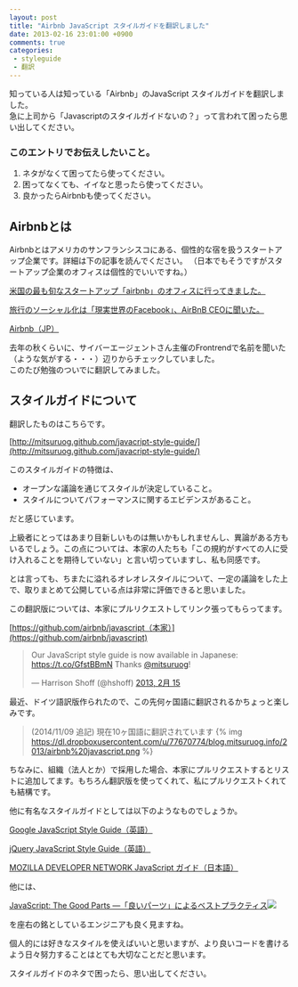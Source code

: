 ```yaml
---
layout: post
title: "Airbnb JavaScript スタイルガイドを翻訳しました"
date: 2013-02-16 23:01:00 +0900
comments: true
categories: 
 - styleguide
 - 翻訳
---
```


知っている人は知っている「Airbnb」のJavaScript スタイルガイドを翻訳しました。  
急に上司から「Javascriptのスタイルガイドないの？」って言われて困ったら思い出してください。

<!-- more -->

### このエントリでお伝えしたいこと。

1.  ネタがなくて困ってたら使ってください。
2.  困ってなくても、イイなと思ったら使ってください。
3.  良かったらAirbnbも使ってください。

## Airbnbとは

Airbnbとはアメリカのサンフランシスコにある、個性的な宿を扱うスタートアップ企業です。詳細は下の記事を読んでください。
（日本でもそうですがスタートアップ企業のオフィスは個性的でいいですね。）

[米国の最も旬なスタートアップ「airbnb」のオフィスに行ってきました。](http://blogos.com/article/39756/)

[旅行のソーシャル化は「現実世界のFacebook」、AirBnB CEOに聞いた。](http://www.atmarkit.co.jp/ait/articles/1211/30/news123.html)

[Airbnb（JP）](https://www.airbnb.jp/)

去年の秋くらいに、サイバーエージェントさん主催のFrontrendで名前を聞いた（ような気がする・・・）辺りからチェックしていました。  
このたび勉強のついでに翻訳してみました。

## スタイルガイドについて

翻訳したものはこちらです。

[http://mitsuruog.github.com/javacript-style-guide/](http://mitsuruog.github.com/javacript-style-guide/)

このスタイルガイドの特徴は、

*   オープンな議論を通じてスタイルが決定していること。
*   スタイルについてパフォーマンスに関するエビデンスがあること。

だと感じています。

上級者にとってはあまり目新しいものは無いかもしれませんし、異論がある方もいるでしょう。この点については、本家の人たちも「この規約がすべての人に受け入れることを期待していない」と言い切っていますし、私も同感です。

とは言っても、ちまたに溢れるオレオレスタイルについて、一定の議論をした上で、取りまとめて公開している点は非常に評価できると思いました。

この翻訳版については、本家にプルリクエストしてリンク張ってもらってます。

[https://github.com/airbnb/javascript（本家）](https://github.com/airbnb/javascript)

<blockquote class="twitter-tweet" lang="ja"><p>Our JavaScript style guide is now available in Japanese: <a href="https://t.co/GfstBBmN">https://t.co/GfstBBmN</a> Thanks <a href="https://twitter.com/mitsuruog">@mitsuruog</a>!</p>&mdash; Harrison Shoff (@hshoff) <a href="https://twitter.com/hshoff/status/302235152623484928">2013, 2月 15</a></blockquote>
<script async src="//platform.twitter.com/widgets.js" charset="utf-8"></script>

最近、ドイツ語訳版作られたので、この先何ヶ国語に翻訳されるかちょっと楽しみです。

> (2014/11/09 追記)
> 現在10ヶ国語に翻訳されています
> {% img https://dl.dropboxusercontent.com/u/77670774/blog.mitsuruog.info/2013/airbnb%20javascript.png %}

ちなみに、組織（法人とか）で採用した場合、本家にプルリクエストするとリストに追加してます。もちろん翻訳版を使ってくれて、私にプルリクエストくれても結構です。

他に有名なスタイルガイドとしては以下のようなものでしょうか。

[Google JavaScript Style Guide（英語）](http://google-styleguide.googlecode.com/svn/trunk/javascriptguide.xml)

[jQuery JavaScript Style Guide（英語）](http://contribute.jquery.org/style-guide/js/?rdfrom=http%3A%2F%2Fdocs.jquery.com%2Fmw%2Findex.php%3Ftitle%3DJQuery_Core_Style_Guidelines%26redirect%3Dno)

[MOZILLA DEVELOPER NETWORK JavaScript ガイド（日本語）](https://developer.mozilla.org/ja/docs/JavaScript/Guide)

他には、


[JavaScript: The Good Parts ―「良いパーツ」によるベストプラクティス](http://www.amazon.co.jp/gp/product/4873113911/ref=as_li_qf_sp_asin_tl?ie=UTF8&amp;camp=247&amp;creative=1211&amp;creativeASIN=4873113911&amp;linkCode=as2&amp;tag=mitsuruog-22)![](http://www.assoc-amazon.jp/e/ir?t=mitsuruog-22&amp;l=as2&amp;o=9&amp;a=4873113911)

を座右の銘としているエンジニアも良く見ますね。

個人的には好きなスタイルを使えばいいと思いますが、より良いコードを書けるよう日々努力することはとても大切なことだと思います。

スタイルガイドのネタで困ったら、思い出してください。
